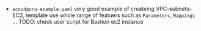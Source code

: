 


- `acoudguru-example.yaml` very good example of createing VPC-subnets-EC2, template use whole range of featuers such as `Parameters`, `Mappings` ... TODO: check user script for Bastion ec2 instance